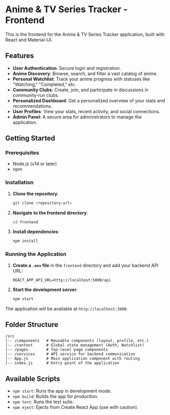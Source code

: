 # Anime & TV Series Tracker - Frontend

This is the frontend for the Anime & TV Series Tracker application, built with React and Material-UI.

## Features

- **User Authentication**: Secure login and registration.
- **Anime Discovery**: Browse, search, and filter a vast catalog of anime.
- **Personal Watchlist**: Track your anime progress with statuses like "Watching," "Completed," etc.
- **Community Clubs**: Create, join, and participate in discussions in community-run clubs.
- **Personalized Dashboard**: Get a personalized overview of your stats and recommendations.
- **User Profiles**: View your stats, recent activity, and social connections.
- **Admin Panel**: A secure area for administrators to manage the application.

## Getting Started

### Prerequisites

- Node.js (v14 or later)
- npm

### Installation

1.  **Clone the repository**:
    ```sh
    git clone <repository-url>
    ```
2.  **Navigate to the frontend directory**:
    ```sh
    cd frontend
    ```
3.  **Install dependencies**:
    ```sh
    npm install
    ```

### Running the Application

1.  **Create a `.env` file** in the `frontend` directory and add your backend API URL:
    ```
    REACT_APP_API_URL=http://localhost:5000/api
    ```
2.  **Start the development server**:
    ```sh
    npm start
    ```

The application will be available at `http://localhost:3000`.

## Folder Structure

```
/src
|-- /components   # Reusable components (layout, profile, etc.)
|-- /context      # Global state management (Auth, Watchlist)
|-- /pages        # Top-level page components
|-- /services     # API service for backend communication
|-- App.js        # Main application component with routing
|-- index.js      # Entry point of the application
```

## Available Scripts

-   `npm start`: Runs the app in development mode.
-   `npm build`: Builds the app for production.
-   `npm test`: Runs the test suite.
-   `npm eject`: Ejects from Create React App (use with caution).
